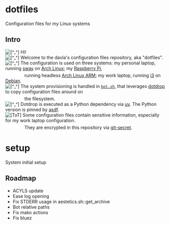 # dotfiles

Configuration files for my Linux systems

## Intro

![[^_^]][prompt-face] Hi!  
![[^_^]][prompt-face] Welcome to the davla's configuration files repository,
                      aka "dotfiles".  
![[^_^]][prompt-face] The configuration is used on three systems: my personal
                      laptop, running [sway](https://swaywm.org/) on
                      [Arch Linux](https://archlinux.org/); my
                      [Raspberry Pi](https://www.raspberrypi.com/),  
![     ][indent]      running headless
                      [Arch Linux ARM](https://archlinuxarm.org/); my work
                      laptop, running [i3](https://i3wm.org/) on
                      [Debian](https://www.debian.org/).  
![[^_^]][prompt-face] The system provisioning is handled in
                      [`bot.sh`](./bot.sh), that leverages
                      [dotdrop](https://github.com/deadc0de6/dotdrop) to copy
                      configuration files around on  
![     ][indent]      the filesystem.  
![[^_^]][prompt-face] Dotdrop is executed as a Python dependency via
                      [uv](https://docs.astral.sh/uv/). The Python version is
                      pinned by [asdf](https://asdf-vm.com/).  
![[ToT]][sad-face]    Some configuration files contain sensitive information,
                      especially for my work laptop configuration.  
![     ][indent]      They are encrypted in this repository via
                      [git-secret](https://sobolevn.me/git-secret/).

# setup
System initial setup

## Roadmap
- ACYLS update
- Ease log opening
- Fix STDERR usage in aestetics.sh::get_archive
- Bot relative paths
- Fix mako actions
- Fix bluez

[error-face]: docs/error-face.svg "Error face"
[indent]: docs/indent.svg "Indent"
[ok-face]: docs/ok-face.svg "OK face"
[prompt-face]: docs/prompt-face.svg "Prompt face"
[sad-face]: docs/sad-face.svg "Sad face"
